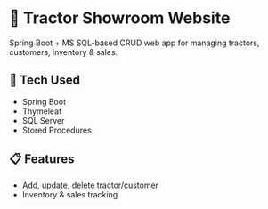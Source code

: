 # 🚜 Tractor Showroom Website

Spring Boot + MS SQL-based CRUD web app for managing tractors, customers, inventory & sales.

## 🔧 Tech Used
- Spring Boot
- Thymeleaf
- SQL Server
- Stored Procedures

## 📋 Features
- Add, update, delete tractor/customer
- Inventory & sales tracking

